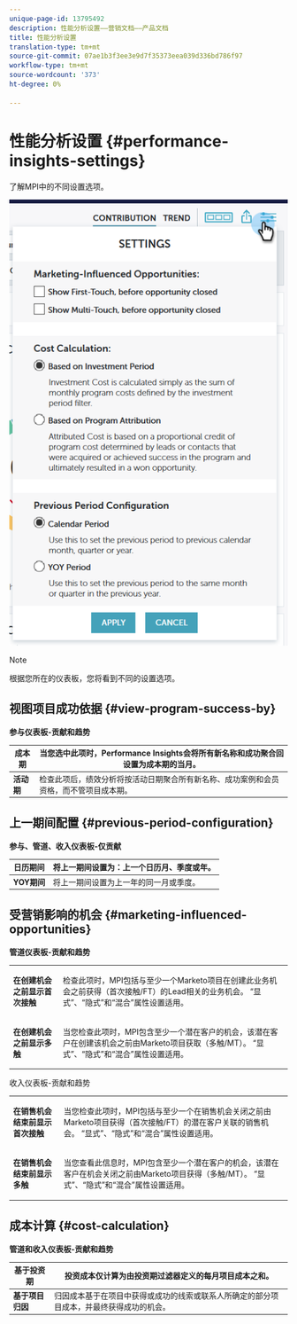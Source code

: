 ```yaml
---
unique-page-id: 13795492
description: 性能分析设置——营销文档——产品文档
title: 性能分析设置
translation-type: tm+mt
source-git-commit: 07ae1b3f3ee3e9d7f35373eea039d336bd786f97
workflow-type: tm+mt
source-wordcount: '373'
ht-degree: 0%

---
```



# 性能分析设置 {#performance-insights-settings}

了解MPI中的不同设置选项。

![](assets/1-3.png)

>[!NOTE]
>
>根据您所在的仪表板，您将看到不同的设置选项。

## 视图项目成功依据 {#view-program-success-by}

**参与仪表板-贡献和趋势**

| **成本期** | 当您选中此项时，Performance Insights会将所有新名称和成功聚合回设置为成本期的当月。 |
|---|---|
| **活动期** | 检查此项后，绩效分析将按活动日期聚合所有新名称、成功案例和会员资格，而不管项目成本期。 |

## 上一期间配置 {#previous-period-configuration}

**参与、管道、收入仪表板-仅贡献**

| **日历期间** | 将上一期间设置为：上一个日历月、季度或年。 |
|---|---|
| **YOY期间** | 将上一期间设置为上一年的同一月或季度。 |

## 受营销影响的机会 {#marketing-influenced-opportunities}

**管道仪表板-贡献和趋势**

<table> 
 <tbody> 
  <tr> 
   <td><strong>在创建机会之前显示首次接触</strong></td> 
   <td><p>检查此项时，MPI包括与至少一个Marketo项目在创建此业务机会之前获得（首次接触/FT）的Lead相关的业务机会。 “显式”、“隐式”和“混合”属性设置适用。</p></td> 
  </tr> 
  <tr> 
   <td><strong>在创建机会之前显示多触</strong></td> 
   <td><p>当您检查此项时，MPI包含至少一个潜在客户的机会，该潜在客户在创建该机会之前由Marketo项目获取（多触/MT）。 “显式”、“隐式”和“混合”属性设置适用。</p></td> 
  </tr> 
 </tbody> 
</table>

收入仪表板-贡献和趋势

<table> 
 <tbody> 
  <tr> 
   <td><strong>在销售机会结束前显示首次接触</strong></td> 
   <td><p>当您检查此项时，MPI包括与至少一个在销售机会关闭之前由Marketo项目获得（首次接触/FT）的潜在客户关联的销售机会。 “显式”、“隐式”和“混合”属性设置适用。</p></td> 
  </tr> 
  <tr> 
   <td><strong>在销售机会结束前显示多触</strong></td> 
   <td><p>当您查看此信息时，MPI包含至少一个潜在客户的机会，该潜在客户在机会关闭之前由Marketo项目获得（多触/MT）。 “显式”、“隐式”和“混合”属性设置适用。</p></td> 
  </tr> 
 </tbody> 
</table>

## 成本计算 {#cost-calculation}

**管道和收入仪表板-贡献和趋势**

| **基于投资期** | 投资成本仅计算为由投资期过滤器定义的每月项目成本之和。 |
|---|---|
| **基于项目归因** | 归因成本基于在项目中获得或成功的线索或联系人所确定的部分项目成本，并最终获得成功的机会。 |


